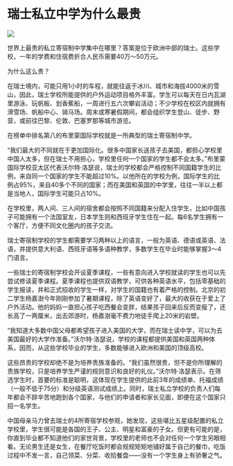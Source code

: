 # 瑞士私立中学为什么最贵

![](http://www.yilinzazhi.com/images/yili/yili201408/yili20140832-1-l.jpg)

世界上最贵的私立寄宿制中学集中在哪里？答案是位于欧洲中部的瑞士。这些学校，一年的学费和住宿费折合人民币需要40万～50万元。 

为什么这么贵？ 

在瑞士境内，可能只用1小时的车程，就能往返于冰川、城市和海拔4000米的雪山，因此，瑞士学校所能提供的户外运动项目格外丰富。学生可以每天在日内瓦湖里游泳、玩帆板、划香蕉船，一周进行五六次攀岩活动；不少学校在校区内就拥有滑雪场、帆船中心、骑马场。周末或寒暑假期间，都会组织学生登山、徒步、野营，或前往巴黎、伦敦、巴塞罗那等城市游览。 

在榜单中排名第八的布里蒙国际学校就是一所典型的瑞士寄宿制中学。 

“我们最大的不同就在于更加国际化。很多中国家长送孩子去美国，都担心学校里中国人太多，但在瑞士不用担心，学校里任何一个国家的学生都不会太多。”布里蒙国际学校亚太区代表沃尔特·洛瑟说，瑞士的学校都会严格控制不同国籍学生的比例，来自同一个国家的学生不能超过10%。以他所在的学校为例，国际学生的比例占95%，来自40多个不同的国家；而在美国和英国的中学里，往往一半以上都是当地人，国际学生可能只占10%。 

在学校里，两人间、三人间的宿舍都会按照不同国籍来分配入住学生，比如中国孩子可能拥有一个法国室友，日本学生则和西班牙学生住在一起。每6名学生拥有一个客厅，方便不同文化圈内的孩子交流。 

瑞士寄宿制学校的学生都需要学习两种以上的语言，一般为英语、德语或英语、法语，并提供意大利语、西班牙语等多语种教学，多数学生在毕业时能够掌握3～4门语言。 

一些瑞士的寄宿制学校会开设夏季课程，一些有意向进入学校就读的学生也可以先尝试修读夏季课程。夏季课程也提供双语教学，可供各种英语水平，包括零基础的学生报读，并和正式招收的学生一样，对学生的国籍也有着严格的控制。北京的初二学生杨嘉澍今年刚刚参加了暑期课程，除了英语变好了，最大的收获在于爱上了户外活动。他的妈妈一直担心孩子吃西餐会变胖，结果孩子回来后反而变瘦了，还长高了一两厘米，出去郊游时，杨嘉澍毫不费力地徒手爬上20米的岩壁。 

“我知道大多数中国父母都希望孩子进入美国的大学，而在瑞士读中学，可以为去美国最好的大学作准备。”沃尔特·洛瑟说，学校的课程都提供美国和英国两种体系，因而，从这些学校毕业的学生，多数能够进入欧洲和美国的顶级高校。 

这些昂贵的学校却绝不是为培养贵族准备的。“我们虽然很贵，但不是你所理解的贵族学校，只是培养学生严谨的规则意识和良好的礼仪。”沃尔特·洛瑟表示。在筛选学生时，首要的标准是聪明，这体现在学生提供的此前3年的成绩单、托福成绩（一般不低于75分）和分级英语测试成绩上。同时，瑞士私立学校的负责人们每年都会不辞辛苦地跑到各个国家，与他们的申请者和家长见面，即便在这个国家只招一名学生。 

中国母亲马力曾去瑞士的4所寄宿学校参观，她发现，这些堪比五星级配置的私立学校里，学生很可能是各国的王子、公主、明星和富豪的子女。但更有可能的是，你直到毕业都不知道他们的家世背景，学校里的老师也不会对任何一个学生另眼相看。无论男生还是女生，在餐厅吃饭时都会规规矩矩地铺好属于自己的餐巾，吃饭过程中不发一言，自己领菜、分菜、收拾餐盘——没有一个学生身上有骄奢之气。